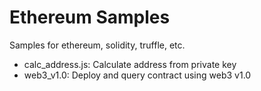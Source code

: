 # Ethereum Samples

Samples for ethereum, solidity, truffle, etc.

* calc_address.js: Calculate address from private key
* web3_v1.0: Deploy and query contract using web3 v1.0
